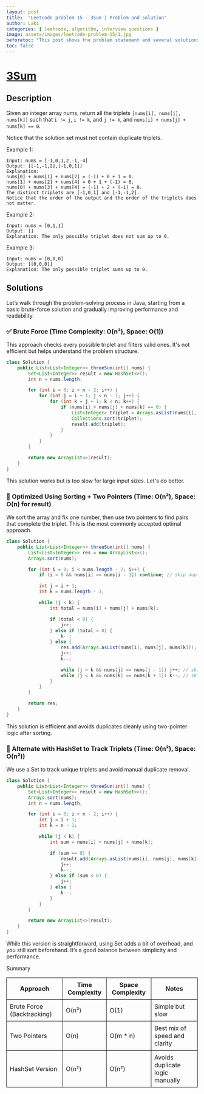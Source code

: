 ```yaml
---
layout: post
title:  "Leetcode problem 15 - 3Sum | Problem and solution"
author: Laki
categories: [ leetcode, algorithm, interview questions ]
image: assets/images/leetcode-problem-15/1.jpg
beforetoc: "This post shows the problem statement and several solutions for leetcode 3Sum problem"
toc: false
---
```


# [3Sum](https://leetcode.com/problems/3sum/)

## Description

Given an integer array nums, return all the triplets `[nums[i], nums[j], nums[k]]` such that `i != j`, `i != k`, and `j != k`, and `nums[i] + nums[j] + nums[k] == 0`.

Notice that the solution set must not contain duplicate triplets.

Example 1:
```
Input: nums = [-1,0,1,2,-1,-4]
Output: [[-1,-1,2],[-1,0,1]]
Explanation: 
nums[0] + nums[1] + nums[2] = (-1) + 0 + 1 = 0.
nums[1] + nums[2] + nums[4] = 0 + 1 + (-1) = 0.
nums[0] + nums[3] + nums[4] = (-1) + 2 + (-1) = 0.
The distinct triplets are [-1,0,1] and [-1,-1,2].
Notice that the order of the output and the order of the triplets does not matter.
```
Example 2:
```
Input: nums = [0,1,1]
Output: []
Explanation: The only possible triplet does not sum up to 0.
```
Example 3:
```
Input: nums = [0,0,0]
Output: [[0,0,0]]
Explanation: The only possible triplet sums up to 0.
```

## Solutions
Let’s walk through the problem-solving process in Java, starting from a basic brute-force solution and gradually improving performance and readability.

### ✅ Brute Force (Time Complexity: O(n³), Space: O(1))
This approach checks every possible triplet and filters valid ones. It's not efficient but helps understand the problem structure.

```java
class Solution {
    public List<List<Integer>> threeSum(int[] nums) {
        Set<List<Integer>> result = new HashSet<>();
        int n = nums.length;

        for (int i = 0; i < n - 2; i++) {
            for (int j = i + 1; j < n - 1; j++) {
                for (int k = j + 1; k < n; k++) {
                    if (nums[i] + nums[j] + nums[k] == 0) {
                        List<Integer> triplet = Arrays.asList(nums[i], nums[j], nums[k]);
                        Collections.sort(triplet);
                        result.add(triplet);
                    }
                }
            }
        }

        return new ArrayList<>(result);
    }
}
```
This solution works but is too slow for large input sizes. Let's do better.

### 🚀 Optimized Using Sorting + Two Pointers (Time: O(n²), Space: O(n) for result)
We sort the array and fix one number, then use two pointers to find pairs that complete the triplet. This is the most commonly accepted optimal approach.

```java
class Solution {
    public List<List<Integer>> threeSum(int[] nums) {
        List<List<Integer>> res = new ArrayList<>();
        Arrays.sort(nums);

        for (int i = 0; i < nums.length - 2; i++) {
            if (i > 0 && nums[i] == nums[i - 1]) continue; // skip duplicates

            int j = i + 1;
            int k = nums.length - 1;

            while (j < k) {
                int total = nums[i] + nums[j] + nums[k];

                if (total < 0) {
                    j++;
                } else if (total > 0) {
                    k--;
                } else {
                    res.add(Arrays.asList(nums[i], nums[j], nums[k]));
                    j++;
                    k--;

                    while (j < k && nums[j] == nums[j - 1]) j++; // skip duplicates
                    while (j < k && nums[k] == nums[k + 1]) k--; // skip duplicates
                }
            }
        }

        return res;
    }
}
```
This solution is efficient and avoids duplicates cleanly using two-pointer logic after sorting.

### 🧩 Alternate with HashSet to Track Triplets (Time: O(n²), Space: O(n²))
We use a Set to track unique triplets and avoid manual duplicate removal.

```java
class Solution {
    public List<List<Integer>> threeSum(int[] nums) {
        Set<List<Integer>> result = new HashSet<>();
        Arrays.sort(nums);
        int n = nums.length;

        for (int i = 0; i < n - 2; i++) {
            int j = i + 1;
            int k = n - 1;

            while (j < k) {
                int sum = nums[i] + nums[j] + nums[k];

                if (sum == 0) {
                    result.add(Arrays.asList(nums[i], nums[j], nums[k]));
                    j++;
                    k--;
                } else if (sum < 0) {
                    j++;
                } else {
                    k--;
                }
            }
        }

        return new ArrayList<>(result);
    }
}
```
While this version is straightforward, using Set adds a bit of overhead, and you still sort beforehand. It’s a good balance between simplicity and performance.

Summary

<table style="border-collapse: collapse; width: 100%;">
  <thead>
    <tr>
      <th style="border: 1px solid black; padding: 8px;">Approach</th>
      <th style="border: 1px solid black; padding: 8px;">Time Complexity</th>
      <th style="border: 1px solid black; padding: 8px;">Space Complexity</th>
      <th style="border: 1px solid black; padding: 8px;">Notes</th>
    </tr>
  </thead>
  <tbody>
    <tr>
      <td style="border: 1px solid black; padding: 8px;">Brute Force (Backtracking)</td>
      <td style="border: 1px solid black; padding: 8px;">O(n³)</td>
      <td style="border: 1px solid black; padding: 8px;">O(1)</td>
      <td style="border: 1px solid black; padding: 8px;">Simple but slow</td>
    </tr>
    <tr>
      <td style="border: 1px solid black; padding: 8px;">Two Pointers</td>
      <td style="border: 1px solid black; padding: 8px;">O(n)</td>
      <td style="border: 1px solid black; padding: 8px;">O(m * n)</td>
      <td style="border: 1px solid black; padding: 8px;">Best mix of speed and clarity</td>
    </tr>
    <tr>
      <td style="border: 1px solid black; padding: 8px;">HashSet Version</td>
      <td style="border: 1px solid black; padding: 8px;">O(n²)</td>
      <td style="border: 1px solid black; padding: 8px;">O(n²)</td>
      <td style="border: 1px solid black; padding: 8px;">Avoids duplicate logic manually</td>
    </tr>
  </tbody>
</table>